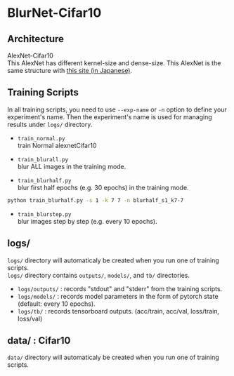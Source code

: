 # BlurNet-Cifar10

## Architecture
AlexNet-Cifar10  
This AlexNet has different kernel-size and dense-size. This AlexNet is the same structure with [this site (in Japanese)][1].


## Training Scripts
In all training scripts, you need to use `--exp-name` or `-n` option to define your experiment's name. Then the experiment's name is used for managing results under `logs/` directory.   

- `train_normal.py`   
train Normal alexnetCifar10

- `train_blurall.py`  
blur ALL images in the training mode.  

- `train_blurhalf.py`  
blur first half epochs (e.g. 30 epochs) in the training mode.
```bash
python train_blurhalf.py -s 1 -k 7 7 -n blurhalf_s1_k7-7
```
- `train_blurstep.py`  
blur images step by step (e.g. every 10 epochs).  


## logs/

`logs/` directory will automaticaly be created when you run one of training scripts.  
`logs/` directory contains `outputs/`, `models/`, and `tb/` directories.  

- `logs/outputs/` : records "stdout" and "stderr" from the training scripts.
- `logs/models/` : records model parameters in the form of pytorch state (default: every 10 epochs). 
- `logs/tb/` : records tensorboard outputs. (acc/train, acc/val, loss/train, loss/val)

## data/ : Cifar10
`data/` directory will automaticaly be created when you run one of training scripts.  


[1]:http://cedro3.com/ai/pytorch-alexnet/